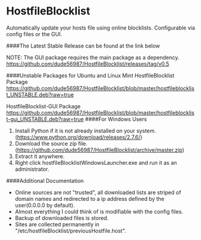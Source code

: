 HostfileBlocklist
=================

Automatically update your hosts file using online blocklists. Configurable via config files or the GUI.

####The Latest Stable Release can be found at the link below

NOTE: The GUI package requires the main package as a dependency.<br>
https://github.com/dude56987/HostfileBlocklist/releases/tag/v0.5

####Unstable Packages for Ubuntu and Linux Mint
HostfileBlocklist Package<br>
https://github.com/dude56987/HostfileBlocklist/blob/master/hostfileblocklist_UNSTABLE.deb?raw=true

HostfileBlocklist-GUI Package<br>
https://github.com/dude56987/HostfileBlocklist/blob/master/hostfileblocklist-gui_UNSTABLE.deb?raw=true
####For Windows Users
1. Install Python if it is not already installed on your system. (https://www.python.org/download/releases/2.7.6/)
2. Download the source zip file. (https://github.com/dude56987/HostfileBlocklist/archive/master.zip)
3. Extract it anywhere.
4. Right click hostfileBlocklistWindowsLauncher.exe and run it as an administrator.

####Additional Documentation
* Online sources are not "trusted", all downloaded lists are striped of domain names and redirected to a ip address defined by the user(0.0.0.0 by default).
* Almost everything I could think of is modifiable with the config files.
* Backup of downloaded files is stored.
* Sites are collected permanently in "/etc/hostfileBlocklist/previousHostfile.host".
